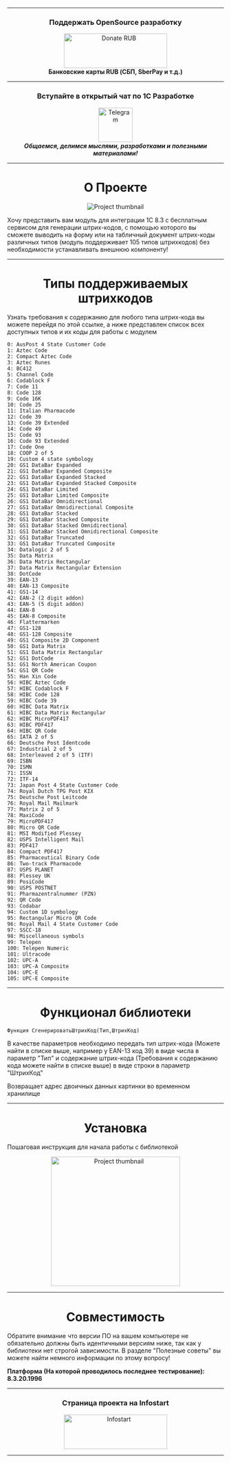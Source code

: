 <hr>
<!-- Donations -->
<div align = "center">
	<h3>Поддержать OpenSource разработку</h3>
	<a href="https://yookassa.ru/my/i/ZvMnfF25nCN8/l">
		<img src="https://yookassa.ru/files/Guide_files/logo-black.svg" alt="Donate RUB" width="240" height="80" />
	</a>
	<div>
		<b>Банковские карты RUB (СБП, SberPay и т.д.)</b>
	</div>
</div>
<!-- Donations -->

<hr/>

<!-- TG -->
<div align = "center">
	<h3>Вступайте в открытый чат по 1С Разработке</h3>
	<a href="https://t.me/grokking_1c">
		<img src="https://icon-icons.com/downloadimage.php?id=72055&root=923/PNG/256/&file=telegram_icon-icons.com_72055.png" alt="Telegram" width="80" height="80" />
	</a>
</div>
<div align = "center">
	<b><i>Общаемся, делимся мыслями, разработками и полезными материалами!</i></b>
</div>
<!-- TG -->

<hr/>

<!-- Content -->
<div align = "center">
	<h1>О Проекте</h1>
</div>

<div align = "center">
	<img src="https://infostart.ru/upload/iblock/c92/c92c2ad30386d1c9d9d3cd26058fec8a.png" alt="Project thumbnail"/>
</div>

Хочу представить вам модуль для интеграции 1С 8.3 с бесплатным сервисом для генерации штрих-кодов, с помощью которого вы сможете выводить на форму или на табличный документ штрих-коды различных типов (модуль поддерживает 105 типов штрихкодов) без необходимости устанавливать внешнюю компоненту!

<hr/>

<div align = "center">
	<h1>Типы поддерживаемых штрихкодов</h1>
</div>

Узнать требования к содержанию для любого типа штрих-кода вы можете перейдя по этой ссылке, а ниже представлен список всех доступных типов и их коды для работы с модулем
```
0: AusPost 4 State Customer Code
1: Aztec Code
2: Compact Aztec Code
3: Aztec Runes
4: BC412
5: Channel Code
6: Codablock F
7: Code 11
8: Code 128
9: Code 16K
10: Code 25
11: Italian Pharmacode
12: Code 39
13: Code 39 Extended
14: Code 49
15: Code 93
16: Code 93 Extended
17: Code One
18: COOP 2 of 5
19: Custom 4 state symbology
20: GS1 DataBar Expanded
21: GS1 DataBar Expanded Composite
22: GS1 DataBar Expanded Stacked
23: GS1 DataBar Expanded Stacked Composite
24: GS1 DataBar Limited
25: GS1 DataBar Limited Composite
26: GS1 DataBar Omnidirectional
27: GS1 DataBar Omnidirectional Composite
28: GS1 DataBar Stacked
29: GS1 DataBar Stacked Composite
30: GS1 DataBar Stacked Omnidirectional
31: GS1 DataBar Stacked Omnidirectional Composite
32: GS1 DataBar Truncated
33: GS1 DataBar Truncated Composite
34: Datalogic 2 of 5
35: Data Matrix
36: Data Matrix Rectangular
37: Data Matrix Rectangular Extension
38: DotCode
39: EAN-13
40: EAN-13 Composite
41: GS1-14
42: EAN-2 (2 digit addon)
43: EAN-5 (5 digit addon)
44: EAN-8
45: EAN-8 Composite
46: Flattermarken
47: GS1-128
48: GS1-128 Composite
49: GS1 Composite 2D Component
50: GS1 Data Matrix
51: GS1 Data Matrix Rectangular
52: GS1 DotCode
53: GS1 North American Coupon
54: GS1 QR Code
55: Han Xin Code
56: HIBC Aztec Code
57: HIBC Codablock F
58: HIBC Code 128
59: HIBC Code 39
60: HIBC Data Matrix
61: HIBC Data Matrix Rectangular
62: HIBC MicroPDF417
63: HIBC PDF417
64: HIBC QR Code
65: IATA 2 of 5
66: Deutsche Post Identcode
67: Industrial 2 of 5
68: Interleaved 2 of 5 (ITF)
69: ISBN
70: ISMN
71: ISSN
72: ITF-14
73: Japan Post 4 State Customer Code
74: Royal Dutch TPG Post KIX
75: Deutsche Post Leitcode
76: Royal Mail Mailmark
77: Matrix 2 of 5
78: MaxiCode
79: MicroPDF417
80: Micro QR Code
81: MSI Modified Plessey
82: USPS Intelligent Mail
83: PDF417
84: Compact PDF417
85: Pharmaceutical Binary Code
86: Two-track Pharmacode
87: USPS PLANET
88: Plessey UK
89: PosiCode
90: USPS POSTNET
91: Pharmazentralnummer (PZN)
92: QR Code
93: Codabar
94: Custom 1D symbology
95: Rectangular Micro QR Code
96: Royal Mail 4 State Customer Code
97: SSCC-18
98: Miscellaneous symbols
99: Telepen
100: Telepen Numeric
101: Ultracode
102: UPC-A
103: UPC-A Composite
104: UPC-E
105: UPC-E Composite
```

<hr/>

<div align = "center">
	<h1>Функционал библиотеки</h1>
</div>

```
Функция СгенерироватьШтрихКод(Тип,ШтрихКод)
```
В качестве параметров необходимо передать тип штрих-кода (Можете найти в списке выше, например у EAN-13 код 39) в виде числа в параметр "Тип" и содержание штрих-кода (Требования к содержанию кода можете найти в списке выше) в виде строки в параметр "ШтрихКод"

Возвращает адрес двоичных данных картинки во временном хранилище


<hr/>

<div align = "center">
	<h1>Установка</h1>
</div>

Пошаговая инструкция для начала работы с библиотекой


<div align = "center">
	<img src="https://infostart.ru/upload/iblock/a5b/a5b40b43ed3d26baf8a71b97edcb5ab8.gif" alt="Project thumbnail" width = "300"/>
</div>


<hr/>


<div align = "center">
	<h1>Совместимость</h1>
</div>

Обратите внимание что версии ПО на вашем компьютере не обязательно должны быть идентичными версиям ниже, так как у библиотеки нет строгой зависимости. В разделе "Полезные советы" вы можете найти немного информации по этому вопросу!

<b>Платформа (На которой проводилось последнее тестирование): 8.3.20.1996</b>

<!-- Content -->

<!-- Partner -->
<hr>
<div align = "center">
	<h3>Страница проекта на Infostart</h3>
	<a href="https://infostart.ru/1c/tools/2194329/">
		<img src="https://infostart.ru/bitrix/templates/sandbox_empty/assets/tpl/abo/img/logo.svg" alt="Infostart" width="240" height="80" />
	</a>
</div>
<hr>
<!-- Partner -->
